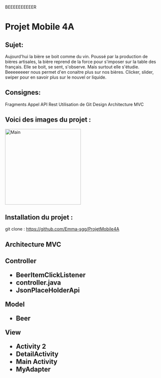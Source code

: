 BEEEEEEEEEER

<p><h1><strong> Projet Mobile 4A </strong></h1></p>


<p> <h2>Sujet:</h2>
Aujourd'hui la bière se boit comme du vin. Poussé par la production de bières artisales, la bière reprend de la force pour s'imposer sur la table des français.
Elle se boit, se sent, s'observe. Mais surtout elle s'étudie. Beeeeeeeer nous permet d'en conaitre plus sur nos bières.
Clicker, slider, swiper pour en savoir plus sur le nouvel or liquide.

 <p><h2>Consignes:</h2>

Fragments
Appel API Rest
Utilisation de Git
Design
Architecture MVC

<p><h2>Voici des images du projet :</h2>

<img width="248" alt="Main" src="//Users/Mama/AndroidStudioProjects/ProjetMobile4A/Capture d’écran 2019-12-23 à 22.29.13.png">



<p><h2>Installation du projet :</h2>

git clone : https://github.com/Emma-sgg/ProjetMobile4A

<p><h2>Architecture MVC</p><h2>

Controller
<ul>
    <li>BeerItemClickListener</li>
    <li>controller.java</li>
    <li>JsonPlaceHolderApi</li>
    </ul>

Model
<ul>
    <li>Beer</li>
</ul>

View
<ul>
    <li>Activity 2</li>
    <li>DetailActivity</li>
    <li>Main Activity</li>
    <li>MyAdapter</li>